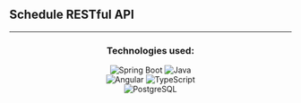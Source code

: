 ## Schedule RESTful API
---


<div align="center">
  
  ### Technologies used:
  
  ![Spring Boot](https://img.shields.io/badge/Spring%20Boot-6DB33F?style=for-the-badge&logo=spring-boot&logoColor=white) 
  ![Java](https://img.shields.io/badge/Java-007396?style=for-the-badge&logo=java&logoColor=white)  
  ![Angular](https://img.shields.io/badge/Angular-DD0031?style=for-the-badge&logo=angular&logoColor=white) 
  ![TypeScript](https://img.shields.io/badge/TypeScript-3178C6?style=for-the-badge&logo=typescript&logoColor=white)  
  ![PostgreSQL](https://img.shields.io/badge/PostgreSQL-316192?style=for-the-badge&logo=postgresql&logoColor=white)
  
</div>




